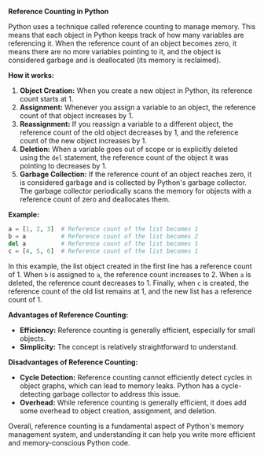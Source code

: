 **Reference Counting in Python**

Python uses a technique called reference counting to manage memory. This means that each object in Python keeps track of how many variables are referencing it. When the reference count of an object becomes zero, it means there are no more variables pointing to it, and the object is considered garbage and is deallocated (its memory is reclaimed).

**How it works:**

1. **Object Creation:** When you create a new object in Python, its reference count starts at 1.
2. **Assignment:** Whenever you assign a variable to an object, the reference count of that object increases by 1.
3. **Reassignment:** If you reassign a variable to a different object, the reference count of the old object decreases by 1, and the reference count of the new object increases by 1.
4. **Deletion:** When a variable goes out of scope or is explicitly deleted using the `del` statement, the reference count of the object it was pointing to decreases by 1.
5. **Garbage Collection:** If the reference count of an object reaches zero, it is considered garbage and is collected by Python's garbage collector. The garbage collector periodically scans the memory for objects with a reference count of zero and deallocates them.

**Example:**

```python
a = [1, 2, 3]  # Reference count of the list becomes 1
b = a          # Reference count of the list becomes 2
del a          # Reference count of the list becomes 1
c = [4, 5, 6]  # Reference count of the list becomes 1
```

In this example, the list object created in the first line has a reference count of 1. When `b` is assigned to `a`, the reference count increases to 2. When `a` is deleted, the reference count decreases to 1. Finally, when `c` is created, the reference count of the old list remains at 1, and the new list has a reference count of 1.

**Advantages of Reference Counting:**

- **Efficiency:** Reference counting is generally efficient, especially for small objects.
- **Simplicity:** The concept is relatively straightforward to understand.

**Disadvantages of Reference Counting:**

- **Cycle Detection:** Reference counting cannot efficiently detect cycles in object graphs, which can lead to memory leaks. Python has a cycle-detecting garbage collector to address this issue.
- **Overhead:** While reference counting is generally efficient, it does add some overhead to object creation, assignment, and deletion.

Overall, reference counting is a fundamental aspect of Python's memory management system, and understanding it can help you write more efficient and memory-conscious Python code.
